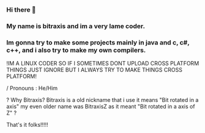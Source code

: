 ### Hi there 👋

### My name is bitraxis and im a very lame coder.

### Im gonna try to make some projects mainly in java and c, c#, c++, and i also try to make my own compilers.

!IM A LINUX CODER SO IF I SOMETIMES DONT UPLOAD CROSS PLATFORM THINGS JUST IGNORE BUT I ALWAYS TRY TO MAKE THINGS CROSS PLATFORM!

/ Pronouns : He/Him


? Why Bitraxis? Bitraxis is a old nickname that i use it means "Bit rotated in a axis" my even older name was BitraxisZ as it meant "Bit rotated in a axis of Z" ?

That's it folks!!!!!
